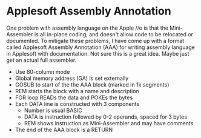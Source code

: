 Applesoft Assembly Annotation
=============================

One problem with assembly language on the Apple //e is that the Mini-Assembler
is all in-place coding, and doesn't allow code to be relocated or documented.
To mitigate these problems, I have come up with a format called Applesoft
Assembly Annotation (AAA) for writing assembly language in Applesoft with
documentation. Not sure this is a great idea. Maybe just get an actual
full assembler.

+ Use 80-column mode
+ Global memory address (GA) is set externally
+ GOSUB to start of the the AAA block (marked in 1k segments)
+ REM starts the block with a name and description
+ FOR loop READs the data and POKEs the bytes
+ Each DATA line is constructed with 3 components
	+ Number is usual BASIC
	+ DATA is instruction followed by 0-2 operands, spaced for 3 bytes
	+ REM shows instruction as Mini-Assembler and may have comments
+ The end of the AAA block is a RETURN


